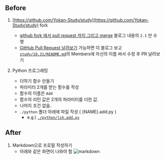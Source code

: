 ## Before

1. [https://github.com/Yokan-Study/study](https://github.com/Yokan-Study/study) fork
    - [github fork 에서 pull request 까지 그리고 merge](https://medium.com/axisj/github-fork-%EC%97%90%EC%84%9C-pull-request-%EA%B9%8C%EC%A7%80-%EA%B7%B8%EB%A6%AC%EA%B3%A0-merge-a22bdd097283) 블로그 내용의 `2.1` 만 수행
    - [GitHub Pull Request 날려보기](http://sanghaklee.tistory.com/30) 가능하면 이 블로그 보고 
    [`study/10.31/README.md`](https://github.com/Yokan-Study/study/blob/master/2017/10.31/README.md)의 Members에 자신의 이름 써서 수정 후 PR 날려보기

1. Python 프로그래밍
    - 더하기 함수 만들기
    - 파라미터 2개를 받는 함수를 작성
    - 함수의 이름은 `Add`
    - 함수의 리턴 값은 2개의 파라미터를 더한 값.
    - 나머지 조건 없음.
    - `./python` 폴더 아래에 파일 작성 ( {NAME}.add.py )
        - e.g.) [`./python/lsh.add.py`](https://github.com/Yokan-Study/study/blob/master/2017/10.31/python/lsh.add.py)

## After

1. Markdown으로 프로필 작성하기
    - 아래와 같은 화면이 나와야 함
    ![markdown](https://user-images.githubusercontent.com/9030565/32254506-81ac19a4-bee4-11e7-8fcb-ec1d32dd739d.PNG)

